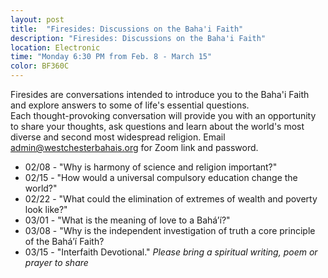 ```yaml
---
layout: post
title:  "Firesides: Discussions on the Baha'i Faith"
description: "Firesides: Discussions on the Baha'i Faith"
location: Electronic
time: "Monday 6:30 PM from Feb. 8 - March 15"
color: BF360C
---
```

Firesides are conversations intended to introduce you to the Baha'i
Faith and explore answers to some of life's essential questions.  
Each thought-provoking conversation will provide you with an opportunity 
to share your thoughts, ask questions and learn about the world's most 
diverse and second most widespread religion.
Email <admin@westchesterbahais.org> for Zoom link and password.

* 02/08 - "Why is harmony of science and religion important?"
* 02/15 - "How would a universal compulsory education change the world?"
* 02/22 - "What could the elimination of extremes of wealth and poverty look like?"
* 03/01 - "What is the meaning of love to a Bahá’í?"
* 03/08 - "Why is the independent investigation of truth a core principle of the Bahá’í Faith?
* 03/15 - "Interfaith Devotional." _Please bring a spiritual writing, poem or prayer to share_

